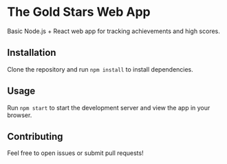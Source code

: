 # The Gold Stars Web App

Basic Node.js + React web app for tracking achievements and high scores.

## Installation
Clone the repository and run `npm install` to install dependencies.

## Usage
Run `npm start` to start the development server and view the app in your browser.

## Contributing
Feel free to open issues or submit pull requests!